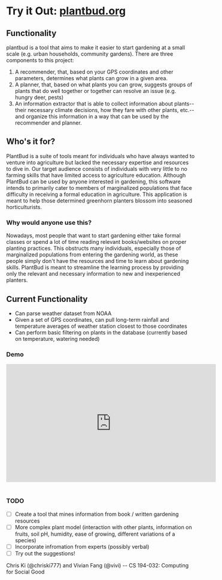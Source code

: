 # Try it Out: [plantbud.org](https://plantbud.org)

## Functionality

plantbud is a tool that aims to make it easier to start gardening at a small
scale (e.g. urban households, community gardens). There are three components to
this project:

1. A recommender, that, based on your GPS coordinates and other parameters,
   determines what plants can grow in a given area.
2. A planner, that, based on what plants you can grow, suggests groups of plants
   that do well together or together can resolve an issue (e.g. hungry deer,
   pests)
3. An information extractor that is able to collect information about
   plants--their necessary climate decisions, how they fare with other plants,
   etc.--and organize this information in a way that can be used by
   the recommender and planner.

## Who's it for?

PlantBud is a suite of tools meant for individuals who have always wanted to
venture into agriculture but lacked the necessary expertise and resources to
dive in. Our target audience consists of individuals with very little to no
farming skills that have limited access to agriculture education. Although
PlantBud can be used by anyone interested in gardening, this software intends to
primarily cater to members of marginalized populations that face difficulty in
receiving a formal education in agriculture. This application is meant to help
those determined greenhorn planters blossom into seasoned horticulturists. 

### Why would anyone use this?

Nowadays, most people that want to start gardening either take formal classes or
spend a lot of time reading relevant books/websites on proper planting
practices. This obstructs many individuals, especially those of marginalized
populations from entering the gardening world, as these people simply don't have
the resources and time to learn about gardening skills. PlantBud is meant to
streamline the learning process by providing only the relevant and necessary
information to new and inexperienced planters. 

## Current Functionality
- Can parse weather dataset from NOAA
- Given a set of GPS coordinates, can pull long-term rainfall and temperature
  averages of weather station closest to those coordinates
- Can perform basic filtering on plants in the database (currently based on
    temperature, watering needed)

### Demo
<div align="center"><iframe width="560" height="315"
src="https://www.youtube.com/embed/ED2jiTB7nxc" frameborder="0"
allowfullscreen></iframe></div>

<br>

### TODO
- [ ] Create a tool that mines information from book / written gardening
      resources
- [ ] More complex plant model (interaction with other plants, information on
      fruits, soil pH, humidity, ease of growing, different variations of a
      species)
- [ ] Incorporate infromation from experts (possibly verbal)
- [ ] Try out the suggestions!

Chris Ki (@chriski777) and Vivian Fang (@vivi) -- CS 194-032: Computing for
Social Good
